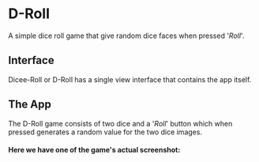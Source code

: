 # D-Roll
A simple dice roll game that give random dice faces when pressed '_Roll_'.

## Interface
Dicee-Roll or D-Roll has a single view interface that contains the app itself.

## The App
The D-Roll game consists of two dice and a '_Roll_' button which when pressed generates a random value for the two dice images.
#### Here we have one of the game's actual screenshot:

